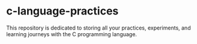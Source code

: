 # c-language-practices
This repository is dedicated to storing all your practices, experiments, and learning journeys with the C programming language.

